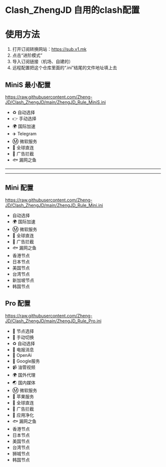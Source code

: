 # Clash_ZhengJD 自用的clash配置

# 使用方法
1. 打开订阅转换网站：https://sub.v1.mk
2. 点击“进阶模式”
3. 导入订阅链接（机场、自建的）
4. 远程配置把这个仓库里面的“.ini”结尾的文件地址填上去

## MiniS 最小配置
https://raw.githubusercontent.com/Zheng-JD/Clash_ZhengJD/main/ZhengJD_Rule_MiniS.ini
- ♻️ 自动选择
- 👉 手动选择
- 🌍 国际加速
- ✈️ Telegram
- Ⓜ️ 微软服务
- 🚀 全球直连
- 🛑 广告拦截
- 🐟 漏网之鱼

---
---

## Mini 配置
https://raw.githubusercontent.com/Zheng-JD/Clash_ZhengJD/main/ZhengJD_Rule_Mini.ini
- 自动选择
- 🌍 国际加速
- Ⓜ️ 微软服务
- 🚀 全球直连
- 🛑 广告拦截
- 🐟 漏网之鱼
- 香港节点
- 日本节点
- 美国节点
- 台湾节点
- 新加坡节点
- 韩国节点

## Pro 配置
https://raw.githubusercontent.com/Zheng-JD/Clash_ZhengJD/main/ZhengJD_Rule_Pro.ini  
- 🚀 节点选择
- 🚀 手动切换
- ♻️ 自动选择
- 📲 电报消息
- 🤖 OpenAi
- 📢 Google服务
- 📹 油管视频
- 🌍 国外代理
- 🌏 国内媒体
- Ⓜ️ 微软服务
- 🍎 苹果服务
- 🎯 全球直连
- 🛑 广告拦截
- 🍃 应用净化
- 🐟 漏网之鱼
- 香港节点
- 日本节点
- 美国节点
- 台湾节点
- 狮城节点
- 韩国节点

